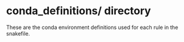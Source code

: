 # conda_definitions/ directory

These are the conda environment definitions used for each rule in the snakefile.